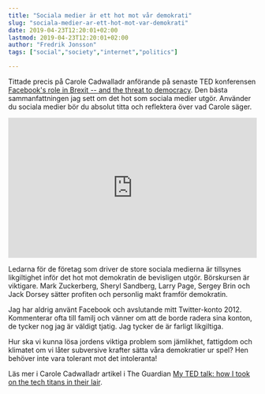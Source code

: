 ```yaml
---
title: "Sociala medier är ett hot mot vår demokrati"
slug: "sociala-medier-ar-ett-hot-mot-var-demokrati"
date: 2019-04-23T12:20:01+02:00
lastmod: 2019-04-23T12:20:01+02:00
author: "Fredrik Jonsson"
tags: ["social","society","internet","politics"]

---
```


Tittade precis på Carole Cadwalladr anförande på senaste TED konferensen [Facebook's role in Brexit -- and the threat to democracy](https://www.ted.com/talks/carole_cadwalladr_facebook_s_role_in_brexit_and_the_threat_to_democracy). Den bästa sammanfattningen jag sett om det hot som sociala medier utgör. Använder du sociala medier bör du absolut titta och reflektera över vad Carole säger.

<div style="max-width:854px"><div style="position:relative;height:0;padding-bottom:56.25%"><iframe src="https://embed.ted.com/talks/carole_cadwalladr_facebook_s_role_in_brexit_and_the_threat_to_democracy" width="854" height="480" style="position:absolute;left:0;top:0;width:100%;height:100%" frameborder="0" scrolling="no" allowfullscreen></iframe></div></div>

Ledarna för de företag som driver de store sociala medierna är tillsynes likgiltighet inför det hot mot demokratin de bevisligen utgör. Börskursen är viktigare. Mark Zuckerberg, Sheryl Sandberg, Larry Page, Sergey Brin och Jack Dorsey sätter profiten och personlig makt framför demokratin.

Jag har aldrig använt Facebook och avslutande mitt Twitter-konto 2012. Kommenterar ofta till familj och vänner om att de borde radera sina konton, de tycker nog jag är väldigt tjatig. Jag tycker de är farligt likgiltiga.

Hur ska vi kunna lösa jordens viktiga problem som jämlikhet, fattigdom och klimatet om vi låter subversive krafter sätta våra demokratier ur spel? Hen behöver inte vara tolerant mot det intoleranta!

Läs mer i Carole Cadwalladr artikel i The Guardian [My TED talk: how I took on the tech titans in their lair](https://www.theguardian.com/uk-news/2019/apr/21/carole-cadwalladr-ted-tech-google-facebook-zuckerberg-silicon-valley).